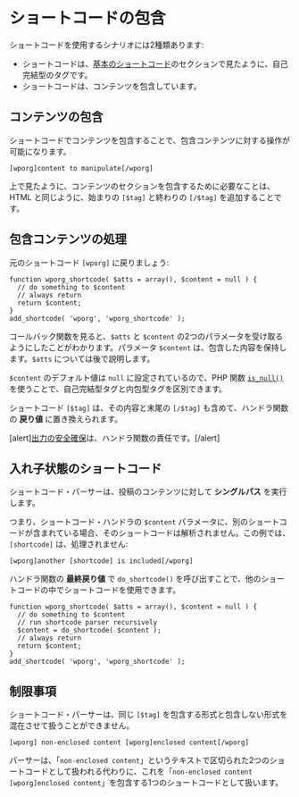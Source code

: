 <!-- 
# Enclosing Shortcodes
 -->
# ショートコードの包含

<!-- 
The are two scenarios for using shortcodes:
 -->
ショートコードを使用するシナリオには2種類あります:

<!-- 
- The shortcode is a self-closing tag like we seen in the [Basic Shortcodes](https://developer.wordpress.org/plugins/shortcodes/basic-shortcodes/) section.
- The shortcode is enclosing content.
 -->
- ショートコードは、[基本のショートコード](https://developer.wordpress.org/plugins/shortcodes/basic-shortcodes/)のセクションで見たように、自己完結型のタグです。
- ショートコードは、コンテンツを包含しています。

<!-- 
## Enclosing Content
 -->
## コンテンツの包含

<!-- 
Enclosing content with a shortcode allows manipulations on the enclosed content.
 -->
ショートコードでコンテンツを包含することで、包含コンテンツに対する操作が可能になります。

```
[wporg]content to manipulate[/wporg]
```

<!-- 
As seen above, all you need to do in order to enclose a section of content is add a beginning `[$tag]` and an end `[/$tag]`, similar to HTML.
 -->
上で見たように、コンテンツのセクションを包含するために必要なことは、HTML と同じように、始まりの `[$tag]` と終わりの `[/$tag]` を追加することです。

<!-- 
## Processing Enclosed Content
 -->
## 包含コンテンツの処理

<!-- 
Lets get back to our original `[wporg]` shortcode code:
 -->
元のショートコード `[wporg]` に戻りましょう:

```
function wporg_shortcode( $atts = array(), $content = null ) {
  // do something to $content
  // always return
  return $content;
}
add_shortcode( 'wporg', 'wporg_shortcode' );
```

<!-- 
Looking at the callback function we see that we chose to accept two parameters, `$atts` and `$content`. The `$content` parameter is going to hold our enclosed content. We will talk about `$atts` later.
 -->
コールバック関数を見ると、`$atts` と `$content` の2つのパラメータを受け取るようにしたことがわかります。パラメータ `$content` は、包含した内容を保持します。`$atts` については後で説明します。

<!-- 
The default value of `$content` is set to `null` so we can differentiate between a self-closing tag and enclosing tags by using PHP function [`is_null()`](https://www.php.net/manual/en/function.is-null.php).
 -->
`$content` のデフォルト値は `null` に設定されているので、PHP 関数 [`is_null()`](https://www.php.net/manual/en/function.is-null.php) を使うことで、自己完結型タグと内包型タグを区別できます。

<!-- 
The shortcode `[$tag]`, including its content and the end `[/$tag]` will be replaced with the **return value** of the handler function.
 -->
ショートコード `[$tag]` は、その内容と末尾の `[/$tag]` も含めて、ハンドラ関数の **戻り値** に置き換えられます。

<!-- 
[alert]It is the responsibility of the handler function to [secure the output](https://developer.wordpress.org/plugins/security/securing-output/).[/alert]
 -->
[alert][出力の安全確保](https://developer.wordpress.org/plugins/security/securing-output/)は、ハンドラ関数の責任です。[/alert]

<!-- 
## Shortcode-ception
 -->
## 入れ子状態のショートコード

<!-- 
The shortcode parser performs a **single pass** on the content of the post.
 -->
ショートコード・パーサーは、投稿のコンテンツに対して **シングルパス** を実行します。

<!-- 
This means that if the `$content` parameter of a shortcode handler contains another shortcode, it won’t be parsed. In this example, `[shortcode]` will not be processed:
 -->
つまり、ショートコード・ハンドラの `$content` パラメータに、別のショートコードが含まれている場合、そのショートコードは解析されません。この例では、`[shortcode]` は、処理されません:

```
[wporg]another [shortcode] is included[/wporg]
```

<!-- 
Using shortcodes inside other shortcodes is possible by calling `do_shortcode()` on the **final return value** of the handler function.
 -->
ハンドラ関数の **最終戻り値** で `do_shortcode()` を呼び出すことで、他のショートコードの中でショートコードを使用できます。

```
function wporg_shortcode( $atts = array(), $content = null ) {
  // do something to $content
  // run shortcode parser recursively
  $content = do_shortcode( $content );
  // always return
  return $content;
}
add_shortcode( 'wporg', 'wporg_shortcode' );
```

<!-- 
## Limitations
 -->
## 制限事項

<!-- 
The shortcode parser is unable to handle mixing of enclosing and non-enclosing forms of the same `[$tag]`.
 -->
ショートコード・パーサーは、同じ `[$tag]` を包含する形式と包含しない形式を混在させて扱うことができません。

```
[wporg] non-enclosed content [wporg]enclosed content[/wporg]
```

<!-- 
Instead of being treated as two shortcodes separated by the text "`non-enclosed content`", the parser treats this as a single shortcode enclosing "`non-enclosed content [wporg]enclosed content`".
 -->
パーサーは、「`non-enclosed content`」というテキストで区切られた2つのショートコードとして扱われる代わりに、これを「`non-enclosed content [wporg]enclosed content`」を包含する1つのショートコードとして扱います。
